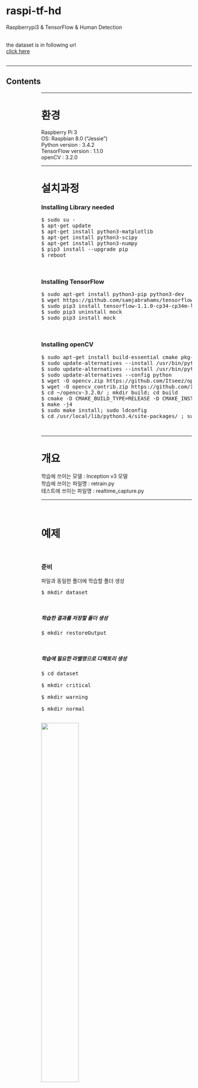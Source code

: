 # raspi-tf-hd
Raspberrypi3 &amp; TensorFlow &amp; Human Detection<br><br>

the dataset is in following url<br>
<a href="https://drive.google.com/open?id=0B7yTjMaXa4l1MkV1akJwMy1pSzA">click here</a><br><br>
<hr/>

<h2> Contents </h2>
<ul> <a href="#2"></a>
<ul> <a href="#3"></a>
<ul> <a href="#4"></a>
<ul> <a href="#5"></a>

<hr/>
<h1> 환경 </h1>
Raspberry Pi 3 <br>
OS: Raspbian 8.0 (“Jessie”)<br>
Python version : 3.4.2<br>
TensorFlow version : 1.1.0<br>
openCV : 3.2.0<br>
<hr/>
<h1 id="2"> 설치과정</h1>

<h3> Installing Library needed </h3>
<pre>
$ sudo su -
$ apt-get update
$ apt-get install python3-matplotlib
$ apt-get install python3-scipy
$ apt-get install python3-numpy
$ pip3 install --upgrade pip
$ reboot
</pre>

<br>
<h3> Installing TensorFlow </h3>
<pre>
$ sudo apt-get install python3-pip python3-dev
$ wget https://github.com/samjabrahams/tensorflow-on-raspberry-pi/releases/download/v1.1.0/tensorflow-1.1.0-cp34-cp34m-linux_armv7l.whl
$ sudo pip3 install tensorflow-1.1.0-cp34-cp34m-linux_armv7l.whl
$ sudo pip3 uninstall mock
$ sudo pip3 install mock
</pre>
<br>
<h3> Installing openCV </h3>
<pre>
$ sudo apt-get install build-essential cmake pkg-config libjpeg-dev libtiff5-dev libjasper-dev libpng12-dev libavcodec-dev libavformat-dev libswscale-dev libv4l-dev libxvidcore-dev libx264-dev libatlas-base-dev gfortran libgtk-3-dev python3-dev python3-pip python3-numpy
$ sudo update-alternatives --install /usr/bin/python python /usr/bin/python2.7 1
$ sudo update-alternatives --install /usr/bin/python python /usr/bin/python3.4 2
$ sudo update-alternatives --config python
$ wget -O opencv.zip https://github.com/Itseez/opencv/archive/3.2.0.zip; unzip opencv.zip
$ wget -O opencv_contrib.zip https://github.com/Itseez/opencv_contrib/archive/3.2.0.zip; unzip opencv_contrib.zip
$ cd ~/opencv-3.2.0/ ; mkdir build; cd build
$ cmake -D CMAKE_BUILD_TYPE=RELEASE -D CMAKE_INSTALL_PREFIX=/usr/local -D OPENCV_EXTRA_MODULES_PATH=~/opencv_contrib-3.2.0/modules -D PYTHON_DEFAULT_EXECUTABLE=python3 ..
$ make -j4
$ sudo make install; sudo ldconfig
$ cd /usr/local/lib/python3.4/site-packages/ ; sudo ln -s cv2.cpython-34m.so cv2.so
</pre>

<br>
<hr/>
<h1 id="3"> 개요 </h1>
학습에 쓰이는 모델 : Inception v3 모델<br>
학습에 쓰이는 파일명 : retrain.py<br>
테스트에 쓰이는 파일명 : realtime_capture.py<br>
<hr/>
<br>
<h1 id="4"> 예제 </h1>
<br>

<h3> 준비 </h3>
파일과 동일한 폴더에 학습할 폴더 생성
<pre>
$ mkdir dataset
</pre>
<br>
<h5> 학습한 결과를 저장할 폴더 생성</h5> 
<pre>
$ mkdir restoreOutput
</pre>
<br>

<h5> 학습에 필요한 라벨명으로 디렉토리 생성</h5>
<pre>
$ cd dataset<br>
$ mkdir critical<br>
$ mkdir warning<br>
$ mkdir normal<br>
</pre>
<img src="./img/1.jpg" width=50%, height=50%><br>
<br>

<h5> 학습에 쓰일 이미지 데이터들을 각 폴더에 배치(jpg, png)</h5>
..
<img src="./img/2.jpg" width=50%, height=50%"><br>
<br>
<br>

> 본 예제에서 제공하는 데이터셋의 개수는 다음과 같다.<br>
> critical: 337장<br>
> normal: 150장<br>
> warning: 188장<br>
> 총 675장
<br><br>
<h5>학습(Training) 시작</h5>
<pre>
$ python3 retrain.py --image_dir=./dataset/image/ \
--output_graph=./restoreOutput/output_graph.pb \
--output_labels=./restoreOutput/output_labels.txt
</pre>
<br>

> training 과정 중에는 반복적으로 output이 발생하는데, 매번 training accuracy, validation accuracy 그리고 cross entropy를 출력하게 된다.
<img src="./img/3.jpg"><br>
> training accuracy는 현재 학습에 사용된 이미지를 얼마나 올바른 class로 라벨링하였는지를 나타내는 비율을 말한다.
> validation accuracy는 training에 쓰인 batch set이 아닌 다른 set의 이미지들을 랜덤하게 가져온 뒤, 그 이미지들에 대한 정확도를 측정한 것을 의미하며, 오버피팅(overfitting) 여부를 알아내기 위하여 쓰인다.
> (즉 training accuracy는 오로지 학습한 이미지 자체에만 기반을 두고 있기 때문에 training data에 섞여있을 noise들에 대해서 과적합(overfit)하도록 학습했을 것이다. 그러나 모델의 진정한 성능 측정치는 모델이 학습한 데이터에 대해서가 아니라 모델이 학습하지 않은 데이터에 대해서 성능을 측정함으로써 얻을 수 있으며 이 값을 validation accuracy라고 한다.)
> training accuracy와 validation accuracy에 의한 오버피팅 여부 확인에 대해서는 ‘<a href="#1">오버피팅</a>’섹션에서 다룸

<br>
<h5> 학습(Training) 결과</h5>
30분 정도의 학습이 끝나면 “restoreFolder"내에 .pb파일과 라벨링 정보가 들어있는 .txt 파일이 생성됨
<img src="./img/4.jpg" width=50%, height=50%><br>
<br><br>
pb파일과 txt파일에 원하는 이름을 부여하려면 
<pre>—output_graph=./restoreOoutput/NAME.pb \</pre>
<pre>—output_labels=./restoreOoutput/NAME.txt</pre>
<br><br>
원하는 이름을 부여할 경우, 테스트용 코드(realtime_caputure.py)에서도 수정 필요<br>
<br>
<h5> Tensorboard 실행 </h5>
텐서보드로 트레이닝 결과를 관찰하기 위해서는 
<pre>tensorboard --logdir training_summaries & python3 retrain.py …</pre> 에 이어서 
<pre>--summaries_dir=training_summaries/basic</pre> 입력 후 localhost:6006으로 접속
<img src="./img/5.jpg" width=50%, height=50%>
<br>
<br>
<h5 id="1">오버피팅(Overfitting) 확인</h5>
training accuracy가 validation accuracy보다 지속적으로 높게 나타난다면, 오버피팅되었음을 의미한다.
<img src="./img/8.jpg"><br>
<br>

현재 데이터셋은 오버피팅되어 있다. 따라서 data augmentation이 필요하다.<br>
(단, 테스트를 수행할 때마다 결과는 달라질 수 있다.)<br>
<br>
> Cross entropy는 loss function으로서, 학습 과정이 잘 수행중인지를 관찰할 수 있게 해주는 지표다.
> training을 수행한 이유가 바로 loss function인 Cross entropy를 줄이기 위한 것인데, 텐서보드를 통해 관찰한 loss function 그래프가 downwards한 경향을 보인다면, learning이 잘 되고 있으며 학습과정 중에 마주치는 왠만한 noise는 무시하고 있기 때문에 generalization되었다고 할 수 있다.
<br>

<h3> 그 외</h3>
현재 기본적으로 iteration은 4000으로 설정되어 있기 때문에, 트레이닝 시간을 줄이기 위하여 다음의 명령어를 덧붙일 수 있음
<pre>--how_many_training_steps=500</pre>
<br>
> 각 스텝별로 training set으로부터 랜덤으로 10장의 이미지를 선택하여 학습을 한다. 이 때 back propagation 과정을 통해 final layer에 있는 가중치들을 업데이트한다. 즉 학습시에 예측한 결과 클래스와 ground truth 클래스를 비교하는 과정을 통해 final layer의 가중치 값을 더 적절하게 조정하게 된다.
<br><br>

<h5> 학습(Training) 결과</h5>
본 명령어를 돌린 후 가장 마지막의 결과로 출력되는 것은 training과 validation에 쓰인 data와는 별도로 분리된 데이터로 최종적으로 test를 수행한 test accuracy가 결과로 나온다. 이 결과값은 학습이 끝난 해당 모델이 낼 수 있는 가장 좋은 값이다. 보통 90%~95% 가량이 나온다.
<img src="./img/9.jpg"><br>
<br><br>
<hr/>
<h5> 테스트(Testing) 준비</h5>
학습이 끝난 후 생성된 .pb파일과 .txt파일은 realtime_capture.py와 함께 라즈베리파이에 옮겨져야 함
<img src="./img/10.jpg" width=50%, height=50%><br>
<br><br>

<h5> 테스트(Testing) 시작<h5>
라즈베리파이상에서 다음의 명령어를 입력하여 카메라로 입력을 받은 결과로 테스트를 수행
<img src="./img/11.jpg"><br>
<pre>
$ python3 realtime_capture.py
</pre>
<br><br>
<h5> 테스트(Testing) 결과</h5>
카메라 앞에서 최초의 움직임이 있을 경우, .pb파일과 .txt파일을 로드한 후,<br>
촬영된 이미지에 대한 테스트 결과 출력
<img src="./img/12.jpg"><br>
<hr/>

<h1 id="5">Reference</h1>

https://github.com/samjabrahams/tensorflow-on-raspberry-pi
<br>
https://codelabs.developers.google.com/codelabs/tensorflow-for-poets/?utm_campaign=chrome_series_machinelearning_063016&utm_source=gdev&utm_medium=yt-desc#4
<br>
https://www.tensorflow.org/tutorials/image_retraining

